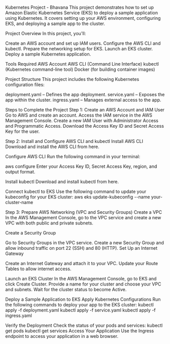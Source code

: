 Kubernetes Project - Bhavana
This project demonstrates how to set up Amazon Elastic Kubernetes Service (EKS) to deploy a sample application using Kubernetes. It covers setting up your AWS environment, configuring EKS, and deploying a sample app to the cluster.

Project Overview
In this project, you'll:

Create an AWS account and set up IAM users.
Configure the AWS CLI and kubectl.
Prepare the networking setup for EKS.
Launch an EKS cluster.
Deploy a sample Kubernetes application.

Tools Required
AWS Account
AWS CLI (Command Line Interface)
kubectl (Kubernetes command-line tool)
Docker (for building container images)

Project Structure
This project includes the following Kubernetes configuration files:

deployment.yaml – Defines the app deployment.
service.yaml – Exposes the app within the cluster.
ingress.yaml – Manages external access to the app.


Steps to Complete the Project
Step 1: Create an AWS Account and IAM User
Go to AWS and create an account.
Access the IAM service in the AWS Management Console.
Create a new IAM User with Administrator Access and Programmatic Access.
Download the Access Key ID and Secret Access Key for the user.


Step 2: Install and Configure AWS CLI and kubectl
Install AWS CLI
Download and install the AWS CLI from here.

Configure AWS CLI
Run the following command in your terminal:

aws configure
Enter your Access Key ID, Secret Access Key, region, and output format.

Install kubectl
Download and install kubectl from here.

Connect kubectl to EKS
Use the following command to update your kubeconfig for your EKS cluster:
aws eks update-kubeconfig --name your-cluster-name


Step 3: Prepare AWS Networking (VPC and Security Groups)
Create a VPC
In the AWS Management Console, go to the VPC service and create a new VPC with both public and private subnets.

Create a Security Group

Go to Security Groups in the VPC service.
Create a new Security Group and allow inbound traffic on port 22 (SSH) and 80 (HTTP).
Set Up an Internet Gateway

Create an Internet Gateway and attach it to your VPC.
Update your Route Tables to allow internet access.

 Launch an EKS Cluster
In the AWS Management Console, go to EKS and click Create Cluster.
Provide a name for your cluster and choose your VPC and subnets.
Wait for the cluster status to become Active.


Deploy a Sample Application to EKS
Apply Kubernetes Configurations
Run the following commands to deploy your app to the EKS cluster:
kubectl apply -f deployment.yaml
kubectl apply -f service.yaml
kubectl apply -f ingress.yaml

Verify the Deployment
Check the status of your pods and services:
kubectl get pods
kubectl get services
Access Your Application
Use the Ingress endpoint to access your application in a web browser.
